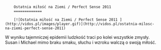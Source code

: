 
        Ostatnia miłość na Ziemi / Perfect Sense 2011 
        =============
        
        [![Ostatnia miłość na Ziemi / Perfect Sense 2011 ](http://vidos.pl/images/player.gif)](http://vidos.pl/ostatnia-milosc-na-ziemi-perfect-sense-2011)
        
        
 W wyniku tajemniczej epidemii ludzkość traci po kolei wszystkie zmysły. Susan i Michael mimo braku smaku, słuchu i wzroku walczą o swoją miłość.
    